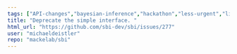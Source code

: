 ```yaml
---
tags: ["API-changes","bayesian-inference","hackathon","less-urgent","likelihood-free-inference","machine-learning","parameter-estimation","pytorch","simulation-based-inference"]
title: "Deprecate the simple interface. "
html_url: "https://github.com/sbi-dev/sbi/issues/277"
user: "michaeldeistler"
repo: "mackelab/sbi"
---
```



